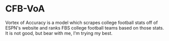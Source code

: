 # CFB-VoA
Vortex of Accuracy is a model which scrapes college football stats off of ESPN's website and ranks FBS college football teams based on those stats. It is not good, but bear with me, I'm trying my best.
